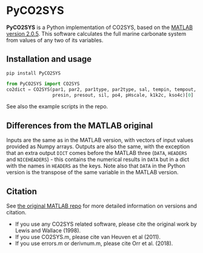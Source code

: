 # PyCO2SYS

**PyCO2SYS** is a Python implementation of CO2SYS, based on the [MATLAB version 2.0.5](https://github.com/jamesorr/CO2SYS-MATLAB). This software calculates the full marine carbonate system from values of any two of its variables.

## Installation and usage

    pip install PyCO2SYS
    
```python
from PyCO2SYS import CO2SYS
co2dict = CO2SYS(par1, par2, par1type, par2type, sal, tempin, tempout, 
                 presin, presout, sil, po4, pHscale, k1k2c, kso4c)[0]
```

See also the example scripts in the repo.

## Differences from the MATLAB original

Inputs are the same as in the MATLAB version, with vectors of input values provided as Numpy arrays. Outputs are also the same, with the exception that an extra output `DICT` comes before the MATLAB three (`DATA`, `HEADERS` and `NICEHEADERS`) - this contains the numerical results in `DATA` but in a dict with the names in `HEADERS` as the keys. Note also that `DATA` in the Python version is the transpose of the same variable in the MATLAB version.

## Citation

See [the original MATLAB repo](https://github.com/jamesorr/CO2SYS-MATLAB) for more detailed information on versions and citation.

  * If you use any CO2SYS related software, please cite the original work by Lewis and Wallace (1998).
  * If you use CO2SYS.m, please cite van Heuven et al (2011).
  * If you use errors.m or derivnum.m, please cite Orr et al. (2018).
